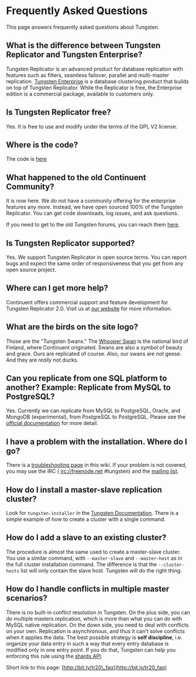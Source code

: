 
# Frequently Asked Questions #

This page answers frequently asked questions about Tungsten.

## What is the difference between Tungsten Replicator and Tungsten Enterprise? ##
Tungsten Replicator is an advanced product for database replication with features such as filters, seamless failover, parallel and multi-master replication.
[Tungsten Enterprise](http://www.continuent.com/solutions/tungsten-enterprise) is a database clustering product that builds on top of Tungsten Replicator. While the Replicator is free, the Enterprise edition is a commercial package, available to customers only.

## Is Tungsten Replicator free? ##
Yes. It is free to use and modify under the terms of the GPL V2 license.

## Where is the code? ##
The code is [here](http://code.google.com/p/tungsten-replicator/source/checkout)

## What happened to the old Continuent Community? ##

It is now here.  We do not have a community offering for the enterprise features any more.  Instead, we have open sourced 100% of the Tungsten Replicator.  You can get code downloads, log issues, and ask questions.

If you need to get to the old Tungsten forums, you can reach them [here](http://www.continuent.com/forum).

## Is Tungsten Replicator supported? ##
Yes. We support Tungsten Replicator in open source terms. You can report bugs and expect the same order of responsiveness that you get from any open source project.

## Where can I get more help? ##

Continuent offers commercial support and feature development for Tungsten Replicator 2.0.  Visit us at [our website](http://www.continuent.com) for more information.

## What are the birds on the site logo? ##

Those are the "Tungsten Swans."  The [Whooper Swan](http://en.wikipedia.org/wiki/Whooper_Swan) is the national bird of Finland, where Continuent originated.  Swans are also a symbol of beauty and grace.  Ours are replicated of course.  Also, our swans are _not_ geese.  And they are _really not_ ducks.

## Can you replicate from one SQL platform to another? Example: Replicate from MySQL to PostgreSQL? ##

Yes. Currently we can replicate from MySQL to PostgreSQL, Oracle, and MongoDB (experimental), from PostgreSQL to PostgreSQL. Please see the [official documentation](http://www.continuent.com/downloads/documentation) for more detail.


## I have a problem with the installation. Where do I go? ##

There is a [troubleshooting page](http://code.google.com/p/tungsten-replicator/wiki/Troubleshooting) in this wiki. If your problem is not covered, you may use the IRC ( [irc://freenode.net](irc://freenode.net) #tungsten) and the [mailing list](http://groups.google.com/group/tungsten-replicator-discuss).


## How do I install a master-slave replication cluster? ##

Look for `tungsten-installer` in the [Tungsten Documentation](http://www.continuent.com/downloads/documentation). There is a simple example of how to create a cluster with a single command.


## How do I add a slave to an existing cluster? ##

The procedure is almost the same used to create a master-slave cluster. You use a similar command, with `--master-slave` and `--master-host` as in the full cluster installation command. The difference is that the `--cluster-hosts` list will only contain the slave host. Tungsten will do the right thing.


## How do I handle conflicts in multiple master scenarios? ##

There is no built-in conflict resolution in Tungsten.
On the plus side, you can do multiple masters replication, which is more than what you can do with MySQL native replication.
On the down side, you need to deal with conflicts on your own. Replication is asynchronous, and thus it can't solve conflicts when it applies the data.
The best possible strategy is **self discipline**, i.e. organize your data entry in such a way that every entry database is modified only in one entry point. If you do that, Tungsten can help you enforcing this rule using the [shards API](http://scale-out-blog.blogspot.com/2011/08/system-of-record-approach-to-multi.html).

Short link to this page: [http://bit.ly/tr20\_faq](http://bit.ly/tr20_faq)